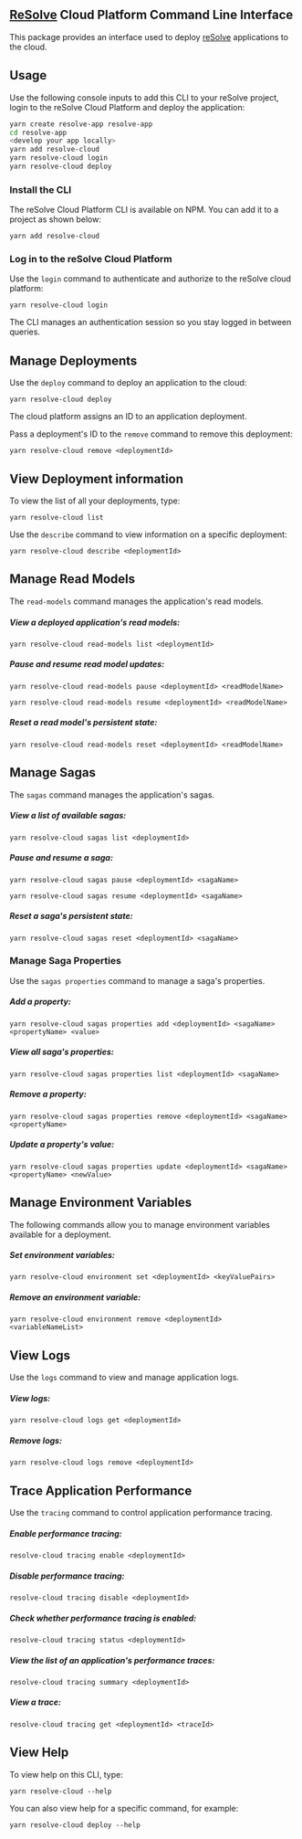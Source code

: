 ## [ReSolve](https://github.com/reimagined/resolve) Cloud Platform Command Line Interface

This package provides an interface used to deploy [reSolve](https://github.com/reimagined/resolve) applications to the cloud.

## Usage

Use the following console inputs to add this CLI to your reSolve project, login to the reSolve Cloud Platform and deploy the application:

```sh
yarn create resolve-app resolve-app
cd resolve-app
<develop your app locally>
yarn add resolve-cloud
yarn resolve-cloud login
yarn resolve-cloud deploy
```

### Install the CLI

The reSolve Cloud Platform CLI is available on NPM. You can add it to a project as shown below:

```
yarn add resolve-cloud
```

### Log in to the reSolve Cloud Platform

Use the `login` command to authenticate and authorize to the reSolve cloud platform:

```
yarn resolve-cloud login
```

The CLI manages an authentication session so you stay logged in between queries.

## Manage Deployments

Use the `deploy` command to deploy an application to the cloud:

```
yarn resolve-cloud deploy
```

The cloud platform assigns an ID to an application deployment.

Pass a deployment's ID to the `remove` command to remove this deployment:

```
yarn resolve-cloud remove <deploymentId>
```

## View Deployment information

To view the list of all your deployments, type:

```
yarn resolve-cloud list
```

Use the `describe` command to view information on a specific deployment:

```
yarn resolve-cloud describe <deploymentId>
```

## Manage Read Models

The `read-models` command manages the application's read models.

##### View a deployed application's read models:

```
yarn resolve-cloud read-models list <deploymentId>
```

##### Pause and resume read model updates:

```
yarn resolve-cloud read-models pause <deploymentId> <readModelName>
```

```
yarn resolve-cloud read-models resume <deploymentId> <readModelName>
```

##### Reset a read model's persistent state:

```
yarn resolve-cloud read-models reset <deploymentId> <readModelName>
```

## Manage Sagas

The `sagas` command manages the application's sagas.

##### View a list of available sagas:

```
yarn resolve-cloud sagas list <deploymentId>
```

##### Pause and resume a saga:

```
yarn resolve-cloud sagas pause <deploymentId> <sagaName>
```

```
yarn resolve-cloud sagas resume <deploymentId> <sagaName>
```

##### Reset a saga's persistent state:

```
yarn resolve-cloud sagas reset <deploymentId> <sagaName>
```

### Manage Saga Properties

Use the `sagas properties` command to manage a saga's properties.

##### Add a property:

```
yarn resolve-cloud sagas properties add <deploymentId> <sagaName> <propertyName> <value>
```

##### View all saga's properties:

```
yarn resolve-cloud sagas properties list <deploymentId> <sagaName>
```

##### Remove a property:

```
yarn resolve-cloud sagas properties remove <deploymentId> <sagaName> <propertyName>
```

##### Update a property's value:

```
yarn resolve-cloud sagas properties update <deploymentId> <sagaName> <propertyName> <newValue>
```

## Manage Environment Variables

The following commands allow you to manage environment variables available for a deployment.

##### Set environment variables:

```
yarn resolve-cloud environment set <deploymentId> <keyValuePairs>
```

##### Remove an environment variable:

```
yarn resolve-cloud environment remove <deploymentId> <variableNameList>
```

## View Logs

Use the `logs` command to view and manage application logs.

##### View logs:

```
yarn resolve-cloud logs get <deploymentId>
```

##### Remove logs:

```
yarn resolve-cloud logs remove <deploymentId>
```

## Trace Application Performance

Use the `tracing` command to control application performance tracing.

##### Enable performance tracing:

```
resolve-cloud tracing enable <deploymentId>
```

##### Disable performance tracing:

```
resolve-cloud tracing disable <deploymentId>
```

##### Check whether performance tracing is enabled:

```
resolve-cloud tracing status <deploymentId>
```

##### View the list of an application's performance traces:

```
resolve-cloud tracing summary <deploymentId>
```

##### View a trace:

```
resolve-cloud tracing get <deploymentId> <traceId>
```

## View Help

To view help on this CLI, type:

```
yarn resolve-cloud --help
```

You can also view help for a specific command, for example:

```
yarn resolve-cloud deploy --help
```
